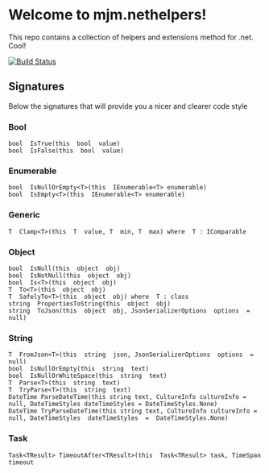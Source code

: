 # Welcome to mjm.nethelpers!

This repo contains a collection of helpers and extensions method for .net. Cool!

[![Build Status](https://dev.azure.com/nightlybuilds-net/mjm.nethelpers/_apis/build/status/markjackmilian.mjm.nethelpers?branchName=master)](https://dev.azure.com/nightlybuilds-net/mjm.nethelpers/_build/latest?definitionId=15&branchName=master)

## Signatures
Below the signatures that will provide you a nicer and clearer code style

### Bool

    bool  IsTrue(this  bool  value)
    bool  IsFalse(this  bool  value)

### Enumerable
    bool  IsNullOrEmpty<T>(this  IEnumerable<T> enumerable)
    bool  IsEmpty<T>(this  IEnumerable<T> enumerable)
### Generic
    T  Clamp<T>(this  T  value, T  min, T  max) where  T : IComparable

### Object
    bool  IsNull(this  object  obj)
    bool  IsNotNull(this  object  obj)
    bool  Is<T>(this  object  obj)
    T  To<T>(this  object  obj)
    T  SafelyTo<T>(this  object  obj) where  T : class
    string  PropertiesToString(this  object  obj)
    string  ToJson(this  object  obj, JsonSerializerOptions  options  =  null)

### String
    T  FromJson<T>(this  string  json, JsonSerializerOptions  options  =  null)
    bool  IsNullOrEmpty(this  string  text)
    bool  IsNullOrWhiteSpace(this  string  text)
    T  Parse<T>(this  string  text)
    T  TryParse<T>(this  string  text)
    DateTime ParseDateTime(this string text, CultureInfo cultureInfo = null, DateTimeStyles dateTimeStyles = DateTimeStyles.None)
    DateTime TryParseDateTime(this string text, CultureInfo cultureInfo = null, DateTimeStyles  dateTimeStyles  =  DateTimeStyles.None)

### Task
    Task<TResult> TimeoutAfter<TResult>(this  Task<TResult> task, TimeSpan  timeout
